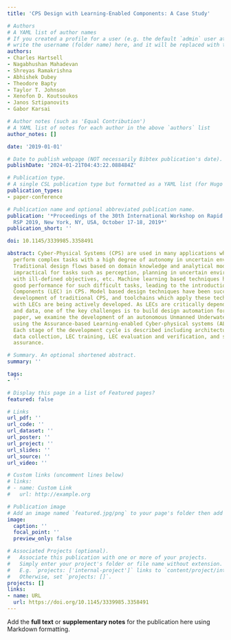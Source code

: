 ```yaml
---
title: 'CPS Design with Learning-Enabled Components: A Case Study'

# Authors
# A YAML list of author names
# If you created a profile for a user (e.g. the default `admin` user at `content/authors/admin/`), 
# write the username (folder name) here, and it will be replaced with their full name and linked to their profile.
authors:
- Charles Hartsell
- Nagabhushan Mahadevan
- Shreyas Ramakrishna
- Abhishek Dubey
- Theodore Bapty
- Taylor T. Johnson
- Xenofon D. Koutsoukos
- Janos Sztipanovits
- Gabor Karsai

# Author notes (such as 'Equal Contribution')
# A YAML list of notes for each author in the above `authors` list
author_notes: []

date: '2019-01-01'

# Date to publish webpage (NOT necessarily Bibtex publication's date).
publishDate: '2024-01-21T04:43:22.088484Z'

# Publication type.
# A single CSL publication type but formatted as a YAML list (for Hugo requirements).
publication_types:
- paper-conference

# Publication name and optional abbreviated publication name.
publication: '*Proceedings of the 30th International Workshop on Rapid System Prototyping,
  RSP 2019, New York, NY, USA, October 17-18, 2019*'
publication_short: ''

doi: 10.1145/3339985.3358491

abstract: Cyber-Physical Systems (CPS) are used in many applications where they must
  perform complex tasks with a high degree of autonomy in uncertain environments.
  Traditional design flows based on domain knowledge and analytical models are often
  impractical for tasks such as perception, planning in uncertain environments, control
  with ill-defined objectives, etc. Machine learning based techniques have demonstrated
  good performance for such difficult tasks, leading to the introduction of Learning-Enabled
  Components (LEC) in CPS. Model based design techniques have been successful in the
  development of traditional CPS, and toolchains which apply these techniques to CPS
  with LECs are being actively developed. As LECs are critically dependent on training
  and data, one of the key challenges is to build design automation for them. In this
  paper, we examine the development of an autonomous Unmanned Underwater Vehicle (UUV)
  using the Assurance-based Learning-enabled Cyber-physical systems (ALC) Toolchain.
  Each stage of the development cycle is described including architectural modeling,
  data collection, LEC training, LEC evaluation and verification, and system-level
  assurance.

# Summary. An optional shortened abstract.
summary: ''

tags:
- ''

# Display this page in a list of Featured pages?
featured: false

# Links
url_pdf: ''
url_code: ''
url_dataset: ''
url_poster: ''
url_project: ''
url_slides: ''
url_source: ''
url_video: ''

# Custom links (uncomment lines below)
# links:
# - name: Custom Link
#   url: http://example.org

# Publication image
# Add an image named `featured.jpg/png` to your page's folder then add a caption below.
image:
  caption: ''
  focal_point: ''
  preview_only: false

# Associated Projects (optional).
#   Associate this publication with one or more of your projects.
#   Simply enter your project's folder or file name without extension.
#   E.g. `projects: ['internal-project']` links to `content/project/internal-project/index.md`.
#   Otherwise, set `projects: []`.
projects: []
links:
- name: URL
  url: https://doi.org/10.1145/3339985.3358491
---
```


Add the **full text** or **supplementary notes** for the publication here using Markdown formatting.
